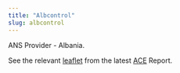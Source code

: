 ```yaml
---
title: "Albcontrol"
slug: albcontrol
---
```


ANS Provider - Albania.

See the relevant [leaflet][leaf] from the latest [ACE] Report.


[leaf]: /library/ace/ansp-factsheets/Albcontrol.pdf "ACE Benchmarking Report Factsheet: Albcontrol"

[ACE]: https://www.eurocontrol.int/sites/default/files/2022-06/eurocontrol-ace-2020-benchmarking-report.pdf "ACE 2020 Benchmarking Report"
